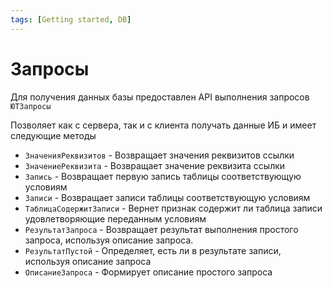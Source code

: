 ```yaml
---
tags: [Getting started, DB]
---
```


# Запросы

Для получения данных базы предоставлен API выполнения запросов `ЮТЗапросы`

Позволяет как с сервера, так и с клиента получать данные ИБ и имеет следующие методы

* `ЗначенияРеквизитов` - Возвращает значения реквизитов ссылки
* `ЗначениеРеквизита` - Возвращает значение реквизита ссылки
* `Запись` - Возвращает первую запись таблицы соответствующую условиям
* `Записи` - Возвращает записи таблицы соответствующую условиям
* `ТаблицаСодержитЗаписи` - Вернет признак содержит ли таблица записи удовлетворяющие переданным условиям
* `РезультатЗапроса` - Возвращает результат выполнения простого запроса, используя описание запроса.
* `РезультатПустой` - Определяет, есть ли в результате записи, используя описание запроса
* `ОписаниеЗапроса` - Формирует описание простого запроса
